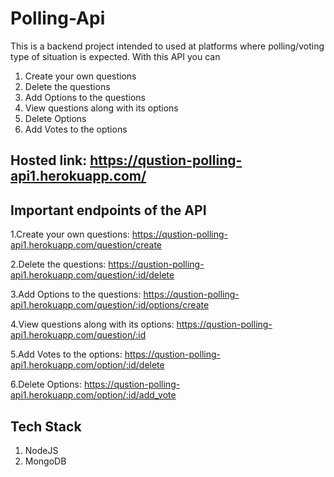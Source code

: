 # Polling-Api
This is a backend project intended to used at platforms where polling/voting type of situation is expected. With this API you can

 1. Create your own questions
 2. Delete the questions
 3. Add Options to the questions
 4. View questions along with its options
 5. Delete Options
 6. Add Votes to the options

## Hosted link:  https://qustion-polling-api1.herokuapp.com/

## Important endpoints of the API

1.Create your own questions: https://qustion-polling-api1.herokuapp.com/question/create

2.Delete the questions: https://qustion-polling-api1.herokuapp.com/question/:id/delete

3.Add Options to the questions: https://qustion-polling-api1.herokuapp.com/question/:id/options/create

4.View questions along with its options: https://qustion-polling-api1.herokuapp.com/question/:id

5.Add Votes to the options: https://qustion-polling-api1.herokuapp.com/option/:id/delete

6.Delete Options: https://qustion-polling-api1.herokuapp.com/option/:id/add_vote

## Tech Stack
 1. NodeJS
 2. MongoDB
